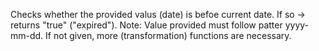 Checks whether the provided valus (date) is befoe current date. If so -> returns "true" ("expired"). Note: Value provided  must follow patter yyyy-mm-dd. If not given, more (transformation) functions are necessary.
